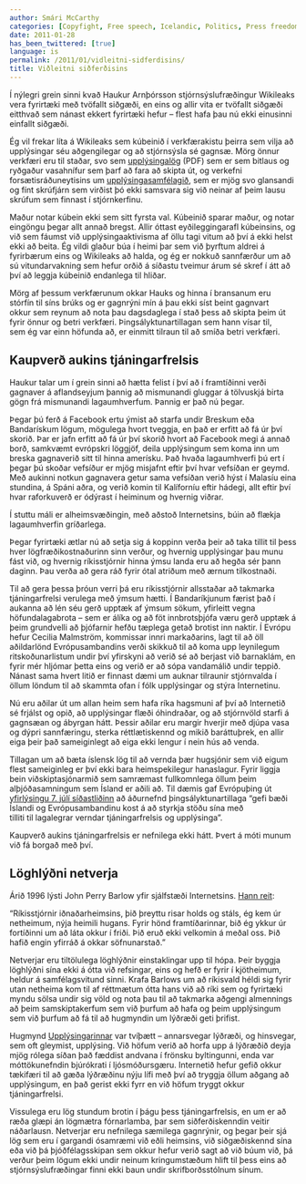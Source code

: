 ```yaml
---
author: Smári McCarthy
categories: [Copyfight, Free speech, Icelandic, Politics, Press freedoms]
date: 2011-01-28
has_been_twittered: [true]
language: is
permalink: /2011/01/vidleitni-sidferdisins/
title: Viðleitni siðferðisins
---
```

<p class="wp-flattr-button">
  <a class="FlattrButton" style="display:none;" href="http://www.smarimccarthy.is/2011/01/vidleitni-sidferdisins/" title="Viðleitni siðferðisins" rev="flattr;uid:smarimc;language:en_GB;category:text;button:compact;">Í nýlegri grein sinni kvað Haukur Arnþórsson stjórnsýslufræðingur Wikileaks vera fyrirtæki með tvöfallt siðgæði, en eins og allir vita er tvöfallt siðgæði eitthvað sem nánast ekkert fyrirtæki hefur - flest hafa þau nú ekki einusinni einfallt siðgæði. Ég vil frekar líta á Wikileaks sem kúbeinið í verkfærakistu þeirra sem vilja að upplýsingar séu aðgengilegar og að stjórnsýsla sé gagnsæ. Mörg önnur verkfæri eru til staðar, svo sem upplýsingalög (PDF) sem er sem bitlaus og ryðgaður vasahnífur sem þarf að fara að skipta út, og verkefni forsætisráðuneytisins um upplýsingasamfélagið, sem er mjög svo glansandi og fínt skrúfjárn sem virðist þó ekki samsvara sig við neinar af þeim lausu skrúfum sem finnast í stjórnkerfinu. Maður notar kúbein ekki sem sitt fyrsta val. Kúbeinið sparar maður, og notar eingöngu þegar allt annað bregst. Allir óttast eyðileggingarafl kúbeinsins, og við sem fáumst við upplýsingaaktivisma</a>
</p>

Í nýlegri grein sinni kvað Haukur Arnþórsson stjórnsýslufræðingur Wikileaks vera fyrirtæki með tvöfallt siðgæði, en eins og allir vita er tvöfallt siðgæði eitthvað sem nánast ekkert fyrirtæki hefur &#8211; flest hafa þau nú ekki einusinni einfallt siðgæði.

Ég vil frekar líta á Wikileaks sem kúbeinið í verkfærakistu þeirra sem vilja að upplýsingar séu aðgengilegar og að stjórnsýsla sé gagnsæ. Mörg önnur verkfæri eru til staðar, svo sem [upplýsingalög][1] (PDF) sem er sem bitlaus og ryðgaður vasahnífur sem þarf að fara að skipta út, og verkefni forsætisráðuneytisins um [upplýsingasamfélagið][2], sem er mjög svo glansandi og fínt skrúfjárn sem virðist þó ekki samsvara sig við neinar af þeim lausu skrúfum sem finnast í stjórnkerfinu.

Maður notar kúbein ekki sem sitt fyrsta val. Kúbeinið sparar maður, og notar eingöngu þegar allt annað bregst. Allir óttast eyðileggingarafl kúbeinsins, og við sem fáumst við upplýsingaaktivisma af öllu tagi vitum að því á ekki helst ekki að beita. Ég vildi glaður búa í heimi þar sem við þyrftum aldrei á fyrirbærum eins og Wikileaks að halda, og ég er nokkuð sannfærður um að sú vitundarvakning sem hefur orðið á síðastu tveimur árum sé skref í átt að því að leggja kúbeinið endanlega til hliðar.

Mörg af þessum verkfærunum okkar Hauks og hinna í bransanum eru stórfín til síns brúks og er gagnrýni mín á þau ekki síst beint gagnvart okkur sem reynum að nota þau dagsdaglega í stað þess að skipta þeim út fyrir önnur og betri verkfæri. Þingsályktunartillagan sem hann vísar til, sem ég var einn höfunda að, er einmitt tilraun til að smíða betri verkfæri.

## Kaupverð aukins tjáningarfrelsis

Haukur talar um í grein sinni að hætta felist í því að í framtíðinni verði gagnaver á aflandseyjum þannig að mismunandi gluggar á tölvuskjá birta gögn frá mismunandi lagaumhverfum. Þannig er það nú þegar.

Þegar þú ferð á Facebook ertu ýmist að starfa undir Breskum eða Bandarískum lögum, mögulega hvort tveggja, en það er erfitt að fá úr því skorið. Þar er jafn erfitt að fá úr því skorið hvort að Facebook megi á annað borð, samkvæmt evrópskri löggjöf, deila upplýsingum sem koma inn um breska gagnaverið sitt til hinna amerísku. Það hvaða lagaumhverfi þú ert í þegar þú skoðar vefsíður er mjög misjafnt eftir því hvar vefsíðan er geymd. Með aukinni notkun gagnavera getur sama vefsíðan verið hýst í Malasíu eina stundina, á Spáni aðra, og verið komin til Kalíforníu eftir hádegi, allt eftir því hvar raforkuverð er ódýrast í heiminum og hvernig viðrar.

Í stuttu máli er alheimsvæðingin, með aðstoð Internetsins, búin að flækja lagaumhverfin gríðarlega.

Þegar fyrirtæki ætlar nú að setja sig á koppinn verða þeir að taka tillit til þess hver lögfræðikostnaðurinn sinn verður, og hvernig upplýsingar þau munu fást við, og hvernig ríkisstjórnir hinna ýmsu landa eru að hegða sér þann daginn. Þau verða að gera ráð fyrir ótal atriðum með ærnum tilkostnaði.

Til að gera þessa þróun verri þá eru ríkisstjórnir allsstaðar að takmarka tjáningarfrelsi verulega með ýmsum hætti. Í Bandaríkjunum færist það í aukanna að lén séu gerð upptæk af ýmsum sökum, yfirleitt vegna höfundalagabrota &#8211; sem er álíka og að föt innbrotsþjófa væru gerð upptæk á þeim grundvelli að þjófarnir hefðu tæplega getað brotist inn naktir. Í Evrópu hefur Cecilia Malmström, kommissar innri markaðarins, lagt til að öll aðildarlönd Evrópusambandins verði skikkuð til að koma upp leynilegum ritskoðunarlistum undir því yfirskyni að verið sé að berjast við barnaklám, en fyrir mér hljómar þetta eins og verið er að sópa vandamálið undir teppið. Nánast sama hvert litið er finnast dæmi um auknar tilraunir stjórnvalda í öllum löndum til að skammta ofan í fólk upplýsingar og stýra Internetinu.



Nú eru aðilar út um allan heim sem hafa ríka hagsmuni af því að Internetið sé frjálst og opið, að upplýsingar flæði óhindraðar, og að stjórnvöld starfi á gagnsæan og ábyrgan hátt. Þessir aðilar eru margir hverjir með djúpa vasa og dýpri sannfæringu, sterka réttlætiskennd og mikið baráttuþrek, en allir eiga þeir það sameiginlegt að eiga ekki lengur í nein hús að venda.

Tillagan um að bæta íslensk lög til að vernda þær hugsjónir sem við eigum flest sameiginleg er því ekki bara heimspekilegur hanaslagur. Fyrir liggja bein viðskiptasjónarmið sem samræmast fullkomnlega öllum þeim alþjóðasamningum sem Ísland er aðili að. Til dæmis gaf Evrópuþing út [yfirlýsingu 7. júlí síðastliðinn][3] að áðurnefnd þingsályktunartillaga &#8220;gefi bæði Íslandi og Evrópusambandinu kost á að styrkja stöðu sína með  
tilliti til lagalegrar verndar tjáningarfrelsis og upplýsinga&#8221;.

Kaupverð aukins tjáningarfrelsis er nefnilega ekki hátt. Þvert á móti munum við fá borgað með því.

## Löghlýðni netverja

Árið 1996 lýsti John Perry Barlow yfir sjálfstæði Internetsins. [Hann reit][4]:

&#8220;Ríkisstjórnir iðnaðarheimsins, þið þreyttu risar holds og stáls, ég kem úr netheimum, nýja heimili hugans. Fyrir hönd framtíðarinnar, bið ég ykkur úr fortíðinni um að láta okkur í friði. Þið eruð ekki velkomin á meðal oss. Þið hafið engin yfirráð á okkar söfnunarstað.&#8221;

Netverjar eru tiltölulega löghlýðnir einstaklingar upp til hópa. Þeir byggja löghlýðni sína ekki á ótta við refsingar, eins og hefð er fyrir í kjötheimum, heldur á samfélagsvitund sinni. Krafa Barlows um að ríkisvald héldi sig fyrir utan netheima kom til af réttmætum ótta hans við að ríki sem og fyrirtæki myndu sölsa undir sig völd og nota þau til að takmarka aðgengi almennings að þeim samskiptakerfum sem við þurfum að hafa og þeim upplýsingum sem við þurfum að fá til að hugmyndin um lýðræði geti þrifist.

Hugmynd [Upplýsingarinnar][5] var tvíþætt &#8211; annarsvegar lýðræði, og hinsvegar, sem oft gleymist, upplýsing. Við höfum verið að horfa upp á lýðræðið deyja mjög rólega síðan það fæddist andvana í frönsku byltingunni, enda var móttökunefndin bjúrókrati í ljósmóðursgæru. Internetið hefur gefið okkur tækifæri til að gæða lýðræðinu nýju lífi með því að tryggja öllum aðgang að upplýsingum, en það gerist ekki fyrr en við höfum tryggt okkur tjáningarfrelsi.

Vissulega eru lög stundum brotin í þágu þess tjáningarfrelsis, en um er að ræða glæpi án lögmætra fórnarlamba, þar sem siðferðiskenndin veitir náðarlausn. Netverjar eru nefnilega sæmilega gagnrýnir, og þegar þeir sjá lög sem eru í gargandi ósamræmi við eðli heimsins, við siðgæðiskennd sína eða við þá þjóðfélagsskipan sem okkur hefur verið sagt að við búum við, þá verður þeim lögum ekki undir neinum kringumstæðum hlift til þess eins að stjórnsýslufræðingar finni ekki baun undir skrifborðsstólnum sínum.

 [1]: http://smarimccarthy.com/dump/Fringe/Fringe%20Special%20-%2090%20FOIAs%20-%20sep%207%202009.pdf
 [2]: http://www.ut.is/
 [3]: http://www.europarl.europa.eu/sides/getDoc.do?pubRef=-//EP//TEXT+TA+P7-TA-2010-0278+0+DOC+XML+V0//EN&language=EN
 [4]: http://fsfi.blog.is/blog/fsfi/entry/577211/
 [5]: http://is.wikipedia.org/wiki/Uppl%C3%BDsingin

